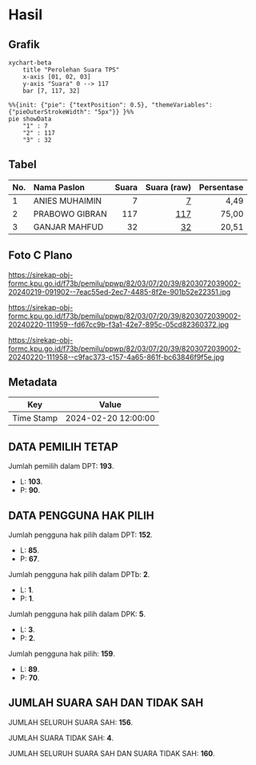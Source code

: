 # Hasil

## Grafik

```mermaid
xychart-beta
    title "Perolehan Suara TPS"
    x-axis [01, 02, 03]
    y-axis "Suara" 0 --> 117
    bar [7, 117, 32]
```

```mermaid
%%{init: {"pie": {"textPosition": 0.5}, "themeVariables": {"pieOuterStrokeWidth": "5px"}} }%%
pie showData
    "1" : 7
    "2" : 117
    "3" : 32
```

## Tabel

| No. | Nama Paslon    | Suara | Suara (raw) | Persentase |
|:--- |:-------------- | -----:| -----------:| ----------:|
| 1   | ANIES MUHAIMIN | 7     | [7][p-1]    | 4,49       |
| 2   | PRABOWO GIBRAN | 117   | [117][p-2]  | 75,00      |
| 3   | GANJAR MAHFUD  | 32    | [32][p-3]   | 20,51      |


[p-1]: https://github.com/gigit-pemilu/pemilu-2024-82-maluku-utara/blob/main/pilpres/hitung-suara/sub/82-maluku-utara/sub/03-halmahera-utara/sub/07-kao/sub/2039-waringin-lamo/sub/002-tps/sub/paslon-1.txt
[p-2]: https://github.com/gigit-pemilu/pemilu-2024-82-maluku-utara/blob/main/pilpres/hitung-suara/sub/82-maluku-utara/sub/03-halmahera-utara/sub/07-kao/sub/2039-waringin-lamo/sub/002-tps/sub/paslon-2.txt
[p-3]: https://github.com/gigit-pemilu/pemilu-2024-82-maluku-utara/blob/main/pilpres/hitung-suara/sub/82-maluku-utara/sub/03-halmahera-utara/sub/07-kao/sub/2039-waringin-lamo/sub/002-tps/sub/paslon-3.txt

## Foto C Plano

https://sirekap-obj-formc.kpu.go.id/f73b/pemilu/ppwp/82/03/07/20/39/8203072039002-20240219-091902--7eac55ed-2ec7-4485-8f2e-901b52e22351.jpg

https://sirekap-obj-formc.kpu.go.id/f73b/pemilu/ppwp/82/03/07/20/39/8203072039002-20240220-111959--fd67cc9b-f3a1-42e7-895c-05cd82360372.jpg

https://sirekap-obj-formc.kpu.go.id/f73b/pemilu/ppwp/82/03/07/20/39/8203072039002-20240220-111958--c9fac373-c157-4a65-861f-bc63846f9f5e.jpg


## Metadata

| Key        | Value               |
| ---------- | ------------------- |
| Time Stamp | 2024-02-20 12:00:00 |


## DATA PEMILIH TETAP

Jumlah pemilih dalam DPT: **193**.
 * L: **103**.
 * P: **90**.

## DATA PENGGUNA HAK PILIH

Jumlah pengguna hak pilih dalam DPT: **152**.
 * L: **85**.
 * P: **67**.

Jumlah pengguna hak pilih dalam DPTb: **2**.
 * L: **1**.
 * P: **1**.

Jumlah pengguna hak pilih dalam DPK: **5**.
 * L: **3**.
 * P: **2**.

Jumlah pengguna hak pilih: **159**.
 * L: **89**.
 * P: **70**.

## JUMLAH SUARA SAH DAN TIDAK SAH

JUMLAH SELURUH SUARA SAH: **156**.

JUMLAH SUARA TIDAK SAH: **4**.

JUMLAH SELURUH SUARA SAH DAN SUARA TIDAK SAH: **160**.


